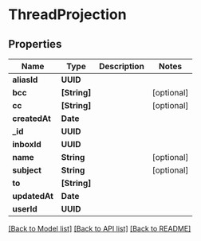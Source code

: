 # ThreadProjection

## Properties
Name | Type | Description | Notes
------------ | ------------- | ------------- | -------------
**aliasId** | **UUID** |  | 
**bcc** | **[String]** |  | [optional] 
**cc** | **[String]** |  | [optional] 
**createdAt** | **Date** |  | 
**_id** | **UUID** |  | 
**inboxId** | **UUID** |  | 
**name** | **String** |  | [optional] 
**subject** | **String** |  | [optional] 
**to** | **[String]** |  | 
**updatedAt** | **Date** |  | 
**userId** | **UUID** |  | 

[[Back to Model list]](../README.md#documentation-for-models) [[Back to API list]](../README.md#documentation-for-api-endpoints) [[Back to README]](../README.md)


